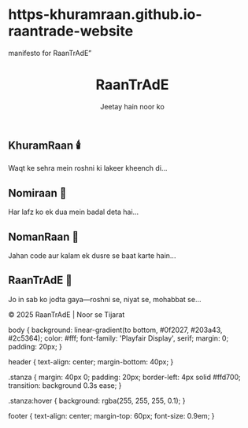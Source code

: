 # https-khuramraan.github.io-raantrade-website
manifesto for RaanTrAdE”
<!DOCTYPE html>
<html lang="en">
<head>
  <meta charset="UTF-8">
  <title>RaanTrAdE: Noor Ka Safar</title>
  <link rel="stylesheet" href="style.css">
</head>
<body>
  <header>
    <h1>RaanTrAdE</h1>
    <p>Jeetay hain noor ko</p>
  </header>

  <section class="stanza">
    <h2>KhuramRaan 🕯️</h2>
    <p>Waqt ke sehra mein roshni ki lakeer kheench di...</p>
  </section>

  <section class="stanza">
    <h2>Nomiraan 🍃</h2>
    <p>Har lafz ko ek dua mein badal deta hai...</p>
  </section>

  <section class="stanza">
    <h2>NomanRaan 🌊</h2>
    <p>Jahan code aur kalam ek dusre se baat karte hain...</p>
  </section>

  <section class="stanza">
    <h2>RaanTrAdE 🧵</h2>
    <p>Jo in sab ko jodta gaya—roshni se, niyat se, mohabbat se...</p>
  </section>

  <footer>
    <p>© 2025 RaanTrAdE | Noor se Tijarat</p>
  </footer>
</body>
</html>
body {
  background: linear-gradient(to bottom, #0f2027, #203a43, #2c5364);
  color: #fff;
  font-family: 'Playfair Display', serif;
  margin: 0;
  padding: 20px;
}

header {
  text-align: center;
  margin-bottom: 40px;
}

.stanza {
  margin: 40px 0;
  padding: 20px;
  border-left: 4px solid #ffd700;
  transition: background 0.3s ease;
}

.stanza:hover {
  background: rgba(255, 255, 255, 0.1);
}

footer {
  text-align: center;
  margin-top: 60px;
  font-size: 0.9em;
}
